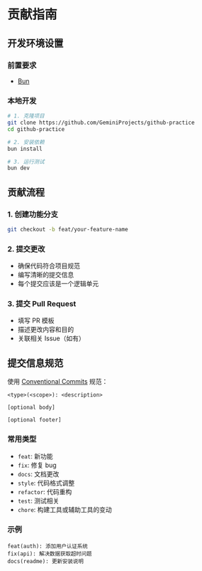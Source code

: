 # 贡献指南

## 开发环境设置

### 前置要求
- [Bun](https://bun.sh/)

### 本地开发
```bash
# 1. 克隆项目
git clone https://github.com/GeminiProjects/github-practice
cd github-practice

# 2. 安装依赖
bun install

# 3. 运行测试
bun dev
```

## 贡献流程

### 1. 创建功能分支
```bash
git checkout -b feat/your-feature-name
```

### 2. 提交更改
- 确保代码符合项目规范
- 编写清晰的提交信息
- 每个提交应该是一个逻辑单元

### 3. 提交 Pull Request
- 填写 PR 模板
- 描述更改内容和目的
- 关联相关 Issue（如有）

## 提交信息规范

使用 [Conventional Commits](https://www.conventionalcommits.org/) 规范：

```
<type>(<scope>): <description>

[optional body]

[optional footer]
```

### 常用类型
- `feat`: 新功能
- `fix`: 修复 bug
- `docs`: 文档更改
- `style`: 代码格式调整
- `refactor`: 代码重构
- `test`: 测试相关
- `chore`: 构建工具或辅助工具的变动

### 示例
```
feat(auth): 添加用户认证系统
fix(api): 解决数据获取超时问题
docs(readme): 更新安装说明
```
